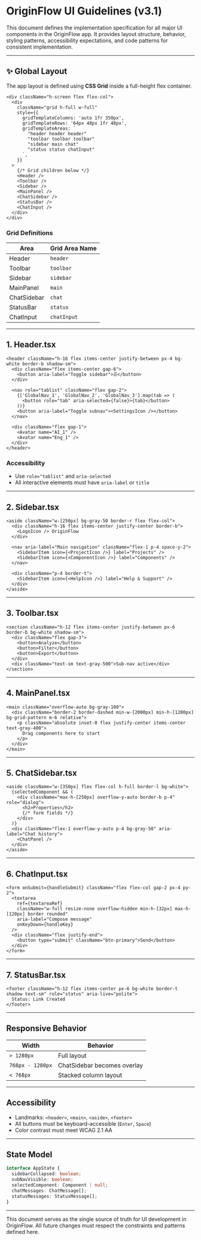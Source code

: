 # OriginFlow UI Guidelines (v3.1)

This document defines the implementation specification for all major UI components in the OriginFlow app. It provides layout structure, behavior, styling patterns, accessibility expectations, and code patterns for consistent implementation.

---

## ✨ Global Layout

The app layout is defined using **CSS Grid** inside a full-height flex container.

```tsx
<div className="h-screen flex flex-col">
  <div
    className="grid h-full w-full"
    style={{
      gridTemplateColumns: 'auto 1fr 350px',
      gridTemplateRows: '64px 48px 1fr 48px',
      gridTemplateAreas: `
        "header header header"
        "toolbar toolbar toolbar"
        "sidebar main chat"
        "status status chatInput"
      `,
    }}
  >
    {/* Grid children below */}
    <Header />
    <Toolbar />
    <Sidebar />
    <MainPanel />
    <ChatSidebar />
    <StatusBar />
    <ChatInput />
  </div>
</div>
```

### Grid Definitions

| Area        | Grid Area Name |
| ----------- | -------------- |
| Header      | `header`       |
| Toolbar     | `toolbar`      |
| Sidebar     | `sidebar`      |
| MainPanel   | `main`         |
| ChatSidebar | `chat`         |
| StatusBar   | `status`       |
| ChatInput   | `chatInput`    |

---

## 1. Header.tsx

```tsx
<header className="h-16 flex items-center justify-between px-4 bg-white border-b shadow-sm">
  <div className="flex items-center gap-6">
    <button aria-label="Toggle sidebar">☰</button>
  </div>

  <nav role="tablist" className="flex gap-2">
    {['GlobalNav_1', 'GlobalNav_2', 'GlobalNav_3'].map(tab => (
      <button role="tab" aria-selected={false}>{tab}</button>
    ))}
    <button aria-label="Toggle subnav"><SettingsIcon /></button>
  </nav>

  <div className="flex gap-1">
    <Avatar name="AI_1" />
    <Avatar name="Eng_1" />
  </div>
</header>
```

### Accessibility

- Use `role="tablist"` and `aria-selected`
- All interactive elements must have `aria-label` or `title`

---

## 2. Sidebar.tsx

```tsx
<aside className="w-[250px] bg-gray-50 border-r flex flex-col">
  <div className="h-16 flex items-center justify-center border-b">
    <LogoIcon /> OriginFlow
  </div>

  <nav aria-label="Main navigation" className="flex-1 p-4 space-y-2">
    <SidebarItem icon={<ProjectIcon />} label="Projects" />
    <SidebarItem icon={<ComponentIcon />} label="Components" />
  </nav>

  <div className="p-4 border-t">
    <SidebarItem icon={<HelpIcon />} label="Help & Support" />
  </div>
</aside>
```

---

## 3. Toolbar.tsx

```tsx
<section className="h-12 flex items-center justify-between px-6 border-b bg-white shadow-sm">
  <div className="flex gap-3">
    <button>Analyze</button>
    <button>Filter</button>
    <button>Export</button>
  </div>
  <div className="text-sm text-gray-500">Sub-nav active</div>
</section>
```

---

## 4. MainPanel.tsx

```tsx
<main className="overflow-auto bg-gray-100">
  <div className="border-2 border-dashed min-w-[2000px] min-h-[1200px] bg-grid-pattern m-6 relative">
    <p className="absolute inset-0 flex justify-center items-center text-gray-400">
      Drag components here to start
    </p>
  </div>
</main>
```

---

## 5. ChatSidebar.tsx

```tsx
<aside className="w-[350px] flex flex-col h-full border-l bg-white">
  {selectedComponent && (
    <div className="max-h-[250px] overflow-y-auto border-b p-4" role="dialog">
      <h2>Properties</h2>
      {/* form fields */}
    </div>
  )}
  <div className="flex-1 overflow-y-auto p-4 bg-gray-50" aria-label="Chat history">
    <ChatPanel />
  </div>
</aside>
```

---

## 6. ChatInput.tsx

```tsx
<form onSubmit={handleSubmit} className="flex flex-col gap-2 px-4 py-2">
  <textarea
    ref={textareaRef}
    className="w-full resize-none overflow-hidden min-h-[32px] max-h-[120px] border rounded"
    aria-label="Compose message"
    onKeyDown={handleKey}
  />
  <div className="flex justify-end">
    <button type="submit" className="btn-primary">Send</button>
  </div>
</form>
```

---

## 7. StatusBar.tsx

```tsx
<footer className="h-12 flex items-center px-6 bg-white border-t shadow text-sm" role="status" aria-live="polite">
  Status: Link Created
</footer>
```

---

## Responsive Behavior

| Width            | Behavior                    |
| ---------------- | --------------------------- |
| `> 1280px`       | Full layout                 |
| `768px - 1280px` | ChatSidebar becomes overlay |
| `< 768px`        | Stacked column layout       |

---

## Accessibility

- Landmarks: `<header>`, `<main>`, `<aside>`, `<footer>`
- All buttons must be keyboard-accessible (`Enter`, `Space`)
- Color contrast must meet WCAG 2.1 AA

---

## State Model

```ts
interface AppState {
  sidebarCollapsed: boolean;
  subNavVisible: boolean;
  selectedComponent: Component | null;
  chatMessages: ChatMessage[];
  statusMessages: StatusMessage[];
}
```

---

This document serves as the single source of truth for UI development in OriginFlow. All future changes must respect the constraints and patterns defined here.

